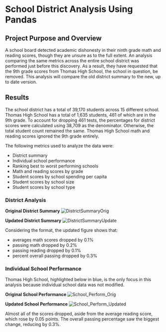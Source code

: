 # School District Analysis Using Pandas
## Project Purpose and Overview
A school board detected academic dishonesty in their ninth grade math and reading scores, though they are unsure as to the full extent. An analysis comparing the same metrics across the entire school district was performed just before this discovery. As a result, they have requested that the 9th grade scores from Thomas High School, the school in question, be removed. This analysis will compare the old district summary to the new, up to date version.
## Results
The school district has a total of 39,170 students across 15 different school. Thomas High School has a total of 1,635 students, 461 of which are in the 9th grade. To account for dropping 461 tests, the percentages for district scores were calculated using 38,709 as the denominator. Otherwise, the total student count remained the same. Thomas High School math and reading scores ignored the 9th grade entirely.

The following metrics used to analyze the data were:
  - District summary
  - Individual school performance
  - Ranking best to worst performing schools
  - Math and reading scores by grade
  - Student scores by school spending per capita
  - Student scores by school size
  - Student scores by school type

### District Analysis

**Original District Summary**
![DistrictSummaryOrig](https://user-images.githubusercontent.com/92493572/142491270-36cb6d41-eb74-4c58-ad6e-1371ecbe3a69.png)

**Updated District Summary**
![DistrictSummaryUpdate](https://user-images.githubusercontent.com/92493572/142491276-89902924-fd50-4692-b242-bcd5bdfcfbf5.png)

Considering the format, the updated figure shows that:
  - averages math scores dropped by 0.1%
  - passing math dropped by 0.2%
  - passing reading dropped by 0.1%
  - percent overall passing dropped by 0.3%

### Individual School Performance
Thomas High School, highlighted below in blue, is the only focus in this analysis because individual school data was not modified.

**Original School Performance**
![School_Perform_Orig](https://user-images.githubusercontent.com/92493572/142500261-27239bf5-5daf-4dde-9cc5-beb2404f1fb7.png)

**Updated School Performance**
![School_Perform_Updated](https://user-images.githubusercontent.com/92493572/142500670-fe518560-b08e-475b-8741-2fbb684a9c61.png)

Almost all of the scores dropped, aside from the average reading score, which rose by 0.05 points. The overall passing percentage saw the biggest change, reducing by 0.3%.



